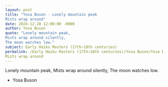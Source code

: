 ```yaml
---
layout: post
title: "Yosa Buson - Lonely mountain peak
Mists wrap around"
date: 2024-12-28 12:00:00 -0000
author: Yosa Buson
quote: "Lonely mountain peak,
Mists wrap around silently,
The moon watches low."
subject: Early Haiku Masters (17th–18th centuries)
permalink: /Early Haiku Masters (17th–18th centuries)/Yosa Buson/Yosa Buson - Lonely mountain peak
Mists wrap around
---
```


Lonely mountain peak,
Mists wrap around silently,
The moon watches low.

- Yosa Buson
